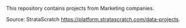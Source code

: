 This repository contains projects from Marketing companies.

Source: StrataScratch https://platform.stratascratch.com/data-projects.
